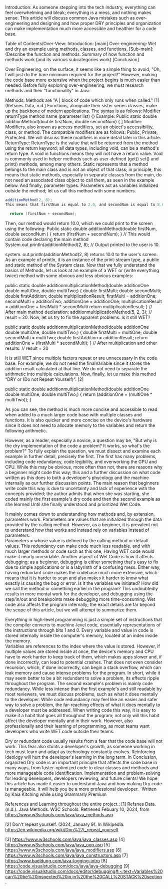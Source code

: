 Introduction:
As someone stepping into the tech industry, everything can feel overwhelming and bleak; everything is a mess, and nothing makes sense. This article will discuss common Java mistakes such as over-engineering and designing and how proper DRY principles and organization can make implementation much more accessible and healthier for a code base. 

Table of Contents/Over-View: 
Introduction: 
[main]
Over-engineering: Wet and dry an example using methods, classes, and functions, 
[Sub-main]:
(Describe the function and methods. 
Summary of how function and methods work (and its various subcategories work) 
[Conclusion]


Over Engineering, on the surface, it seems like a simple thing to avoid, "Oh, I will just do the bare minimum required for the project!" However, making the code base more extensive when the project begins is much easier than needed. 
Before fully exploring over-engineering, we must research methods and their "functionality" in Java. 

Methods:
Methods are "A | block of code which only runs when called." [1] (Refsnes Data, n.d.) Functions, alongside their sister series classes, make up the backbone of modern applications. 
The syntax is as follows:
Modifier returnType method name (parameter list) {}
Example: Public static double additionMethod(double firstNum, double secondNum) {
]
Modifier: Modifiers, also known as access modifiers, set an object's accessibility, class, or method.
The compatible modifiers are as follows: Public, Private, Protected.
We will discuss these modifiers in more detail later in this article. 
ReturnType: ReturnType is the value that will be returned from the method using the return keyword; all data types, including void, can be a method's return type. A void in functions means they will not have a return value. Void is commonly used in helper methods such as user-defined (get() set() and print() methods, among many others. 
Static represents that a method belongs to the main class and is not an object of that class; in principle, this means that static methods, especially in separate classes from the main, do not need an associated class object to call them, as seen in the example below. 
And finally, parameter types. Parameters act as variables initialized outside the method; let us call this method with some numbers.
```java
additionMethod(2, 8); 
This means that firstNum is equal to 2.0, and secondNum is equal to 8.0 due to passive type conversion inside our method if we have the following code inside:

  return (firstNum + secondNum); 
```
Then, our method would return 10.0, which we could print to the screen using the following:
Public static double additionMethod(double firstNum, double secondNum ) {
  return (firstNum + secondNum); 
}
// This would contain code declaring the main method 
  System.out.println(additionMethod(2, 8);
// Output printed to the user is 10. 

system. out.println(additionMethod(2, 8) returns 10.0 to the user's screen. As an example of println, it is an instance of the print-stream type, a public and static method of the System class. 
Now that we fully understand the basics of Methods, let us look at an example of a WET or (write everything twice) method with some obvious and less obvious examples:

public static double additionmultiplicationMethod(double additionOne double multiOne, double multiTwo;) {
  double firstMulti;
  double secondMulti; 
  double firstAddition;
  double multiplicationResult; 
  firstMulti = additionOne; 
  secondMulti = additionTwo; 
  additionOne = additionOne; 
  multiplicationResult = additionOne + firstMulti * secondMulti 
  return multiplicationResult; 
}
// After main method declaration:
  additionmultiplicationMethod(5, 2, 3);
  // result = 20. 
Now, let us try to fix the apparent problems. Is it still WET?

public static double additionmultiplicationMethod(double additionOne double multiOne, double multiTwo;) {
  double firstMulti = multiOne;
  double secondMulti = multiTwo;
  double firstAddition = additionResult;
  return additionOne + (firstMulti * secondMulti);
}
  // After multiplication and other results.
  // result = 20
  
It is still WET since multiple factors repeat or are unnecessary in the code base. For example, we do not need the finalVariable since it stores the addition result calculated at that line. We do not need to separate the arithmetic into multiple calculations.
Now, finally, let us make this method “DRY or (Do not Repeat Yourself)”: [2]

public static double additionmultiplicationMethod(double additionOne double multiOne, double multiTwo;) {
  return (additionOne + (multiOne * multiTwo)); 
}

As you can see, the method is much more concise and accessible to read when added to a much larger code base with multiple classes and functions. It is also quicker and more concise on the device's hardware since it does not need to allocate memory to the variables and return the following arithmetic. 

However, as a reader, especially a novice, a question may be, "But why is the dry implementation of the code a problem? It works, so what's the problem?" To fully explain the question, we must dissect and examine each example in further detail, precisely the first. 
The first has many problems, including code redundancy, code legibility, and overworking the GPU and CPU. While this may be obvious, more often than not, there are reasons why a beginner might code this way; this and a further discussion on what code written as this does to both a developer's phycology and the machine internally as our further discussion points. 
The main reason that beginners write code this way is due to uncertainty and lack of experience with the concepts provided; the author admits that when she was starting, she coded mainly the first example's dry code and then the second example as she learned Until she finally understood and prioritized Wet Code. 

It mainly comes down to understanding how methods and, by extension, parameters work. Parameters are values that are initialized through the data provided by the calling method. However, as a beginner, it is prevalent not to understand how that works and instead rely on variables instead of parameters.  
Parameters = whose value is defined by the calling method or default values. 
This redundancy can make code much less readable, and with much larger methods or code such as this one, Having WET code would make it nearly unreadable. 
Another aspect of Wet Code is how it affects debugging; as a beginner, debugging is either something that's easy to fix due to simple applications or is a labyrinth of a confusing mess. Either way, having redundant code makes the codebase much more extensive, which means that it is harder to scan and also makes it harder to know what exactly is causing the bug or error. Is it the variables we initiated? How did we call the method or something earlier in the program? This undoubtedly results in more mental work for the developer, and debugging using the step/in/out and breakpoints make debugging more time-consuming. 
Wet code also affects the program internally; the exact details are far beyond the scope of this article, but we will attempt to summarize them.

Everything in high-level programming is just a simple set of instructions that the compiler converts to machine-level code, essentially representations of the instructions through bits 1 and 0. Every variable and value in code is stored internally inside the computer's memory, located at an index inside the memory.  
Variables are references to the index where the value is stored. 
However, if multiple values are stored inside at once, the device's memory and CPU have to work harder to keep track of them, which makes apps slower and, if done incorrectly, can lead to potential crashes.
That does not even consider recursion, which, if done incorrectly, can begin a stack overflow, which can leak memory and cause intense problems for the program.
In short, while it may seem better to be a bit redundant to solve a problem, its effects ripple throughout the program. 
The second example's problem is mainly code redundancy. While less intense than the first example's and still readable by most reviewers, we must discuss problems, such as what it does mentally to the developer. 
While code redundancy may feel like an easier and safer way to solve a problem, the far-reaching effects of what it does mentally to a developer must be addressed. When writing code this way, it is easy to make it a habit that goes all throughout the program; not only will this habit affect the developer mentally and in their work. However, also professionally and their learning of programming, as most teams want developers who write WET code outside their teams.

Dry or redundant code usually results from a fear that the code base will not work. This fear also stunts a developer's growth, as someone working in tech must learn and adapt as technology constantly evolves. Reinforcing ideology will hurt the developer's learning in the long term. 
In Conclusion, organized Dry code is an important principle that affects the code base in many ways, from faster-optimized code to clear classes and methods and more manageable code identification. Implementation and problem-solving for leading developers, developers reviewing, and future clients! We hope this article has made it easier to understand Java and how making Dry code is manageable. It will help you be a more professional developer. 
-Written by Kaia Kitching while using Grammarly Premium


References and Learning throughout the entire project.:
[1]
Refsnes Data. (n.d.). Java Methods. W3C Schools. Retrieved Febuary 10, 2024, from https://www.w3schools.com/java/java_methods.asp

[2]
Don't repeat yourself. (2024, January 9). In Wikipedia. 
https://en.wikipedia.org/wiki/Don%27t_repeat_yourself


[3] https://www.w3schools.com/java/java_classes.asp
[4] https://www.w3schools.com/java/java_oop.asp
[5] https://www.w3schools.com/java/java_modifiers.asp
[6] https://www.w3schools.com/java/java_constructors.asp
[7] https://www.baeldung.com/java-logging-intro
[8] https://code.visualstudio.com/docs/java/java-debugging
[9] https://code.visualstudio.com/docs/editor/debugging#:~:text=Variables%20can%20be%20inspected%20in,in%20the%20CALL%20STACK%20section.

